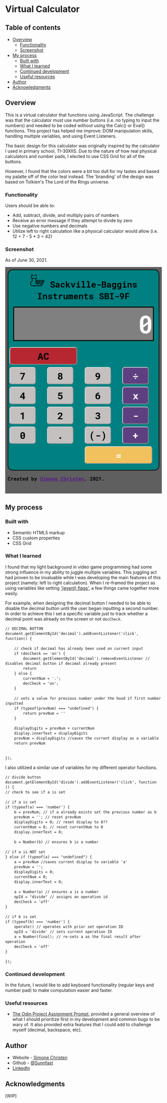 # Virtual Calculator


## Table of contents

- [Overview](#overview)
  - [Functionality](#functionality)
  - [Screenshot](#screenshot)
- [My process](#my-process)
  - [Built with](#built-with)
  - [What I learned](#what-i-learned)
  - [Continued development](#continued-development)
  - [Useful resources](#useful-resources)
- [Author](#author)
- [Acknowledgments](#acknowledgments)



## Overview
This is a virtual calculator that functions using JavaScript. The challenge was that the calculator must use number buttons (i.e. no typing to input the numbers) and needed to be coded without using the Calc() or Eval() functions. This project has helped me improve:  DOM manipulation skills, handling multiple variables, and using Event Listeners.

The basic design for this calculator was originally inspired by the calculator I used in primary school, TI-30XIIS. Due to the nature of how real physical calculators and number pads, I elected to use CSS Grid for all of the buttons. 

However, I found that the colors were a bit too dull for my tastes and based my palatte off of the color teal instead. The 'branding' of the design was based on Tolkien's The Lord of the Rings universe.


### Functionality

Users should be able to:

- Add, subtract, divide, and multiply pairs of numbers
- Receive an error message if they attempt to divide by zero
- Use negative numbers and decimals
- Utilize left to right calculation like a physical calculator would allow (i.e. 12 + 7 - 5 * 3 = 42)

### Screenshot

As of June 30, 2021.

![Screenshot of Virtual Calculator](/images/calculator-preview.png)




## My process

### Built with

- Semantic HTML5 markup
- CSS custom properties
- CSS Grid


### What I learned

I found that my light background in video game programming had some strong influence in my ability to juggle multiple variables. This juggling act had proven to be invaluable while I was developing the main features of this project (namely: left to right calculation). When I re-framed the project as using variables like setting ['(event) flags'](https://askagamedev.tumblr.com/post/646646193546526720/what-are-flags-in-games), a few things came together more easily. 

For example, when designing the decimal button I needed to be able to disable the decimal button until the user began inputting a second number. In order to achieve this I set a specific variable just to track whether a decimal point was already on the screen or not `decCheck`. 

```
// DECIMAL BUTTON
document.getElementById('decimal').addEventListener('click', function() {
    
    // check if decimal has already been used on current input
    if (decCheck == 'on') {
        document.getElementById('decimal').removeEventListener // disables decimal button if decimal already present
        return
    } else {
        currentNum = '.';
        decCheck = 'on';
    }

    // sets a value for previous number under the hood if first number inputted
    if (typeof(prevNum) === "undefined") {
        return prevNum = ''
    }   
    
    displayDigits = prevNum + currentNum
    display.innerText = displayDigits
    prevNum = displayDigits //saves the current display as a variable
    return prevNum

    
});
```
I also utilized a similar use of variables for my different operator functions.

```
// divide button
document.getElementById('divide').addEventListener('click', function () {
// check to see if a is set

// if a is set
if (typeof(a) === 'number') {
    b = prevNum; // if a already exists set the previous number as b
    prevNum = ''; // reset prevNum
    displayDigits = 0; // reset display to 0??
    currentNum = 0; // reset currentNum to 0
    display.innerText = 0;

    b = Number(b) // ensures b is a number 
 
// if a is NOT set
} else if (typeof(a) === "undefined") {
    a = prevNum //saves current display to variable 'a'
    prevNum = '';
    displayDigits = 0;
    currentNum = 0;
    display.innerText = 0;

    a = Number(a) // ensures a is a number
    opId = "divide" // assigns an operation id
    decCheck = 'off'
}

// if b is set
if (typeof(b) === 'number') {
    operate() // operates with prior set operation ID
    opId = 'divide' // sets current operation ID
    a = Number(final); // re-sets a as the final result after operation
    decCheck = 'off'
}

});
```

### Continued development

In the future, I would like to add keyboard functionality (regular keys and number pad) to make computation easier and faster.


### Useful resources

- [The Odin Project Assignment Prompt](https://www.theodinproject.com/paths/foundations/courses/foundations/lessons/calculator), provided a general overview of what I should prioritize first in my development and common bugs to be wary of. It also provided extra features that I could add to challenge myself (decimal, backspace, etc).


## Author

- Website - [Simone Christen](https://sunnfast.github.io/)
- Github - [@Sunnfast](https://www.github.com/Sunnfast)
- [LinkedIn](https://www.linkedin.com/in/simonechristen/)



## Acknowledgments

[WIP]





